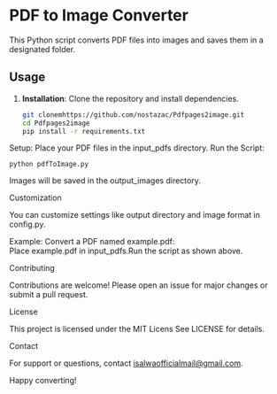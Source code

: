 # PDF to Image Converter

This Python script converts PDF files into images and saves them in a designated folder.

## Usage

1. **Installation**: Clone the repository and install dependencies.
   ```sh
   git clonemhttps://github.com/nostazac/Pdfpages2image.git
   cd Pdfpages2image
   pip install -r requirements.txt

Setup: Place your PDF files in the input_pdfs directory.
Run the Script:

    python pdfToImage.py
  
Images will be saved in the output_images directory.

Customization

  You can customize settings like output directory and image format in config.py.
  
  Example:
     Convert a PDF named example.pdf:  
     Place example.pdf in input_pdfs.Run the script as shown above.
     
Contributing

  Contributions are welcome! 
  Please open an issue for major changes or submit a pull request.

License

This project is licensed under the MIT Licens
See LICENSE for details.

Contact

For support or questions, contact isalwaofficialmail@gmail.com.

Happy converting!
